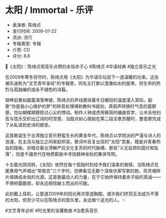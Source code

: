 # 太阳 / Immortal - 乐评

- 表演者: 陈绮贞
- 发行时间: 2009-01-22
- 流派: 流行
- 专辑类型: 专辑
- 介质: CD
- 评分: 8.8

🌻《太阳》：陈绮贞用音乐点燃的永恒赤子心 #陈绮贞 #华语经典 #独立音乐之光

在2009年寒冬将尽时，陈绮贞用《太阳》为华语乐坛投下一道温暖的光束。这张被乐迷称为"文艺青年圣经"的专辑里，同名主打歌以澄澈如水的旋律，将生命的热烈与孤独编织成永不褪色的诗篇。

钢琴前奏如晨露滴落琴键，陈绮贞的声线裹挟着冬日暖阳的温度漫入耳际。副歌"你是我小心维护的梦"的转音处理堪称教科书级别，真假声转换时气息的震颤感，恰似蝴蝶翅膀掠过心尖的悸动。制作人钟成虎用极简的编曲哲学，让木吉他扫弦与弦乐交织出辽阔的时空感，当鼓点如心跳般在第二段主歌苏醒时，整首歌完成了从私语到史诗的蜕变。

这首歌诞生于台湾独立音乐野蛮生长的黄金年代，陈绮贞以学院派的严谨与诗人的浪漫，在主流与独立之间架起桥梁。歌词中反复出现的"太阳"意象，既是对青春热血的隐喻，亦暗合着台湾解严后文化复苏的时代脉搏。那些"义无反顾的腐烂和坠落"，恰是千禧世代在物质膨胀中寻找精神坐标的集体写照。

十五载光阴流转，《太阳》依然在每个孤独时刻给予我们温柔的救赎。当陈绮贞在尾奏用气声唱出"带我去"三个字时，仿佛看见无数个深夜伏案写歌的她，将灵魂碎片熔铸成永恒的光源。这首歌最动人的力量，在于它始终保持着赤子般的真诚——不惧袒露脆弱，却永远相信破土而出的可能。

此刻戴上耳机，让那道2009年的阳光再次穿透胸膛。或许我们终究无法成为不落的太阳，但至少可以在陈绮贞的音乐里，永远做个追光的人。✨

#文艺青年必听 #时光里的宝藏歌曲 #治愈系音乐
